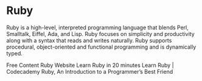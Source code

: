 # Ruby

Ruby is a high-level, interpreted programming language that blends Perl, Smalltalk, Eiffel, Ada, and Lisp. Ruby focuses on simplicity and productivity along with a syntax that reads and writes naturally. Ruby supports procedural, object-oriented and functional programming and is dynamically typed.

<ResourceGroupTitle>Free Content</ResourceGroupTitle>
<BadgeLink colorScheme='blue' badgeText='Official Website' href='https://www.ruby-lang.org/en/'>Ruby Website</BadgeLink>
<BadgeLink badgeText='Course' colorScheme='green' href='https://www.ruby-lang.org/en/documentation/quickstart/'>Learn Ruby in 20 minutes</BadgeLink>
<BadgeLink badgeText='Course' colorScheme='green' href='https://www.codecademy.com/learn/learn-ruby'>Learn Ruby | Codecademy</BadgeLink>
<BadgeLink badgeText='Read' colorScheme='yellow' href='https://thenewstack.io/ruby-a-programmers-best-friend/'>Ruby, An Introduction to a Programmer’s Best Friend</BadgeLink>

